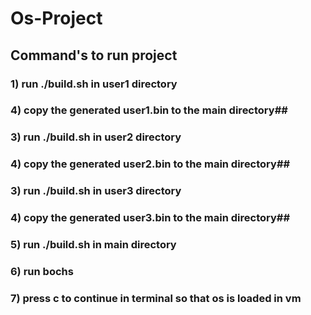 # Os-Project #

## Command's to run project ##

### 1) run ./build.sh in user1 directory ###
### 4) copy the generated user1.bin to the main directory##
### 3) run ./build.sh in user2 directory ###
### 4) copy the generated user2.bin to the main directory##
### 3) run ./build.sh in user3 directory ###
### 4) copy the generated user3.bin to the main directory##
### 5) run ./build.sh in main directory ###
### 6) run bochs ###
### 7) press c to continue in terminal so that os is loaded in vm ###
